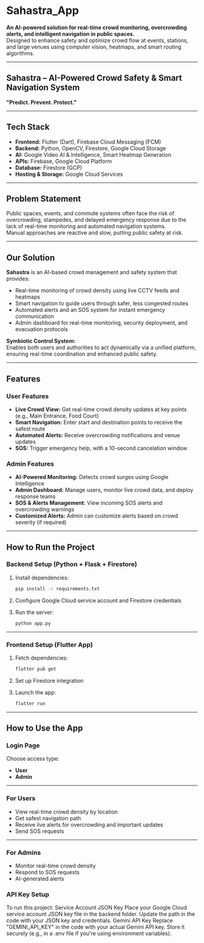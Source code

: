 
# **Sahastra_App**

**An AI-powered solution for real-time crowd monitoring, overcrowding alerts, and intelligent navigation in public spaces.**  
Designed to enhance safety and optimize crowd flow at events, stations, and large venues using computer vision, heatmaps, and smart routing algorithms.

---

## **Sahastra – AI-Powered Crowd Safety & Smart Navigation System**  
**"Predict. Prevent. Protect."**

---

## **Tech Stack**

- **Frontend:** Flutter (Dart), Firebase Cloud Messaging (FCM)  
- **Backend:** Python, OpenCV, Firestore, Google Cloud Storage  
- **AI:** Google Video AI & Intelligence, Smart Heatmap Generation  
- **APIs:** Firebase, Google Cloud Platform  
- **Database:** Firestore (GCP)  
- **Hosting & Storage:** Google Cloud Services

---

## **Problem Statement**

Public spaces, events, and commute systems often face the risk of overcrowding, stampedes, and delayed emergency response due to the lack of real-time monitoring and automated navigation systems.  
Manual approaches are reactive and slow, putting public safety at risk.

---

## **Our Solution**

**Sahastra** is an AI-based crowd management and safety system that provides:

- Real-time monitoring of crowd density using live CCTV feeds and heatmaps  
- Smart navigation to guide users through safer, less congested routes  
- Automated alerts and an SOS system for instant emergency communication  
- Admin dashboard for real-time monitoring, security deployment, and evacuation protocols  

**Symbiotic Control System:**  
Enables both users and authorities to act dynamically via a unified platform, ensuring real-time coordination and enhanced public safety.

---

## **Features**

### **User Features**

- **Live Crowd View:** Get real-time crowd density updates at key points (e.g., Main Entrance, Food Court)  
- **Smart Navigation:** Enter start and destination points to receive the safest route  
- **Automated Alerts:** Receive overcrowding notifications and venue updates  
- **SOS:** Trigger emergency help, with a 10-second cancelation window

### **Admin Features**

- **AI-Powered Monitoring:** Detects crowd surges using Google Intelligence 
- **Admin Dashboard:** Manage users, monitor live crowd data, and deploy response teams  
- **SOS & Alerts Management:** View incoming SOS alerts and overcrowding warnings
- **Customized Alerts:** Admin can customize alerts based on crowd severity (if required)

---

## **How to Run the Project**

### **Backend Setup (Python + Flask + Firestore)**

1. Install dependencies:  
   ```bash
   pip install -r requirements.txt
   ```

2. Configure Google Cloud service account and Firestore credentials  

3. Run the server:  
   ```bash
   python app.py
   ```

---

### **Frontend Setup (Flutter App)**

1. Fetch dependencies:  
   ```bash
   flutter pub get
   ```

2. Set up Firestore integration  

3. Launch the app:  
   ```bash
   flutter run
   ```


---

## **How to Use the App**

### **Login Page**  
Choose access type:
- **User**
- **Admin**

---

### **For Users**

- View real-time crowd density by location  
- Get safest navigation path  
- Receive live alerts for overcrowding and important updates  
- Send SOS requests 

---

### **For Admins**

- Monitor real-time crowd density   
- Respond to SOS requests
- AI-generated alerts

### API Key Setup
To run this project:
Service Account JSON Key
Place your Google Cloud service account JSON key file in the backend folder.
Update the path in the code with your JSON key and credentials.
Gemini API Key
Replace "GEMINI_API_KEY" in the code with your actual Gemini API key.
Store it securely (e.g., in a .env file if you're using environment variables).
